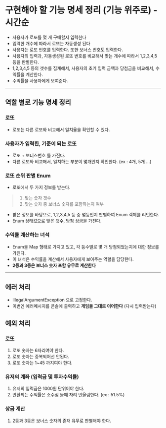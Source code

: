 # 구현해야 할 기능 명세 정리 (기능 위주로) - 시간순

- 사용자가 로또를 몇 개 구매할지 입력한다
- 입력한 개수에 따라서 로또는 자동생성 된다
- 사용자는 로또 번호를 입력한다. 또한 보너스 번호도 입력한다.
- 사용자의 입력과, 자동생성된 로또 번호를 비교해서 맞는 개수에 따라서 1,2,3,4,5 등을 판별한다.
- 1,2,3,4,5 등의 갯수를 집계해서, 사용자의 초기 입력 금액과 당첨금을 비교해서, 수익률을 계산한다.
- 수익률을 사용자에게 보여준다.


---

## 역할 별로 기능 명세 정리

### 로또

- 로또는 다른 로또와 비교해서 일치율을 확인할 수 있다.

### 사용자가 입력한, 기준이 되는 로또

- 로또 + 보너스번호 를 가진다.
- 다른 로또와 비교해서, 일치하는 부분이 몇개인지 확인한다. (ex : 4개, 5개 ...)

### 로또 순위 판별 Enum

- 로또에서 두 가지 정보를 받는다. 
> 1. 맞는 숫자 갯수 
> 2. 맞는 숫자 중 보너스 숫자를 포함하는지 여부
- 받은 정보를 바탕으로, 1,2,3,4,5 등 중 몇등인지 판별하여 Enum 객체를 리턴한다.
- Enum 상태값으로 맞은 갯수, 당첨 상금을 가진다.

### 수익률 계산하는 녀석

- Enum을 Map 형태로 가지고 있고, 각 등수별로 몇 개 당첨되었는지에 대한 정보를 가진다.
- 이 녀석은 수익률을 계산해서 사용자에게 보여주는 역할을 담당한다.
- __2등과 3등은 보너스 숫자 포함 유무로 계산한다__


---


## 에러 처리

- IllegalArgumentException 으로 고정한다.
- 이번엔 에러메시지를 콘솔에 출력하고 __게임을 그대로 이어한다__ (다시 입력받는다)

## 예외 처리

### 로또

1. 로또 숫자는 6자리여야 한다.
2. 로또 숫자는 중복되어선 안된다.
3. 로또 숫자는 1~45 까지여야 한다.

### 유저의 계좌 (입력금 및 투자수익률)

1. 유저의 입력금은 1000원 단위어야 한다.
2. 반환되는 수익률은 소수점 둘째 자리 반올림한다. (ex : 51.5%)

### 상금 계산

1. 2등과 3등은 보너스 숫자의 존재 유무로 판별해야 한다.